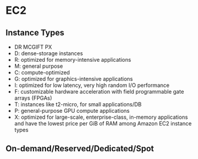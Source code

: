 # EC2
## Instance Types
- DR MCGIFT PX
- D: dense-storage instances
- R: optimized for memory-intensive applications
- M: general purpose
- C: compute-optimized
- G: optimized for graphics-intensive applications
- I: optimized for low latency, very high random I/O performance
- F: customizable hardware acceleration with field programmable gate arrays (FPGAs)
- T: instances like t2-micro, for small applications/DB
- P: general-purpose GPU compute applications
- X: optimized for large-scale, enterprise-class, in-memory applications and have the lowest price per GiB of RAM among Amazon EC2 instance types

## On-demand/Reserved/Dedicated/Spot
